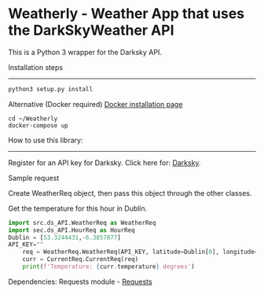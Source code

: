 Weatherly - Weather App that uses the DarkSkyWeather API
===
This is a Python 3 wrapper for the Darksky API.

Installation steps
***
```python
python3 setup.py install
```

Alternative (Docker required) [Docker installation page](https://docs.docker.com/v17.09/engine/installation/#time-based-release-schedule)


```docker
cd ~/Weatherly
docker-compose up

```


How to use this library:
***
Register for an API key for Darksky. Click here for: [Darksky](https://darksky.net/forecast/).

Sample request

Create WeatherReq object, then pass this object through the other classes.

Get the temperature for this hour in Dublin.

```python
import src.ds_API.WeatherReq as WeatherReq
import sec.ds_API.HourReq as HourReq
Dublin = [53.3244431,-6.3857877]
API_KEY=""
    req = WeatherReq.WeatherReq(API_KEY, latitude=Dublin[0], longitude=Dublin[1])
    curr = CurrentReq.CurrentReq(req)
    print(f'Temperature: {curr.temperature} degrees')
```

Dependencies:
Requests module - [Requests](https://pypi.org/project/requests/)
